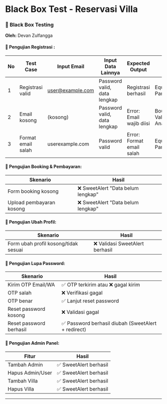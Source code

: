 # Black Box Test - Reservasi Villa

### 🔬 Black Box Testing

**Oleh:** Devan Zulfangga

#### 🔧 Pengujian Registrasi :

| No | Test Case          | Input Email                                 | Input Data Lainnya           | Expected Output           | Model                    |
| -- | ------------------ | ------------------------------------------- | ---------------------------- | ------------------------- | ------------------------ |
| 1  | Registrasi valid   | [user@example.com](mailto:user@example.com) | Password valid, data lengkap | Registrasi berhasil       | Equivalence Partitioning |
| 2  | Email kosong       | (kosong)                                    | Password valid, data lengkap | Error: Email wajib diisi  | Boundary Value Analysis  |
| 3  | Format email salah | userexample.com                             | Password valid               | Error: Format email salah | Equivalence Partitioning |


#### 🔧 Pengujian Booking & Pembayaran:

| Skenario                 | Hasil                             |
| ------------------------ | --------------------------------- |
| Form booking kosong      | ❌ SweetAlert "Data belum lengkap" |
| Upload pembayaran kosong | ❌ SweetAlert "Data belum lengkap" |

#### 🔧 Pengujian Ubah Profil:

| Skenario                             | Hasil                          |
| ------------------------------------ | ------------------------------ |
| Form ubah profil kosong/tidak sesuai | ❌ Validasi SweetAlert berhasil |

#### 🔧 Pengujian Lupa Password:

| Skenario                | Hasil                                              |
| ----------------------- | -------------------------------------------------- |
| Kirim OTP Email/WA      | ✅ OTP terkirim atau ❌ gagal kirim                  |
| OTP salah               | ❌ Verifikasi gagal                                 |
| OTP benar               | ✅ Lanjut reset password                            |
| Reset password kosong   | ❌ Validasi gagal                                   |
| Reset password berhasil | ✅ Password berhasil diubah (SweetAlert + redirect) |

#### 🔧 Pengujian Admin Panel:

| Fitur            | Hasil                 |
| ---------------- | --------------------- |
| Tambah Admin     | ✅ SweetAlert berhasil |
| Hapus Admin/User | ✅ SweetAlert berhasil |
| Tambah Villa     | ✅ SweetAlert berhasil |
| Hapus Villa      | ✅ SweetAlert berhasil |

---

 
